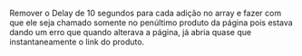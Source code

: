 Remover o Delay de 10 segundos para cada adição no array e fazer com que ele seja chamado somente no penúltimo produto da página pois estava dando um erro que quando alterava a página, já abria quase que instantaneamente o link do produto.
